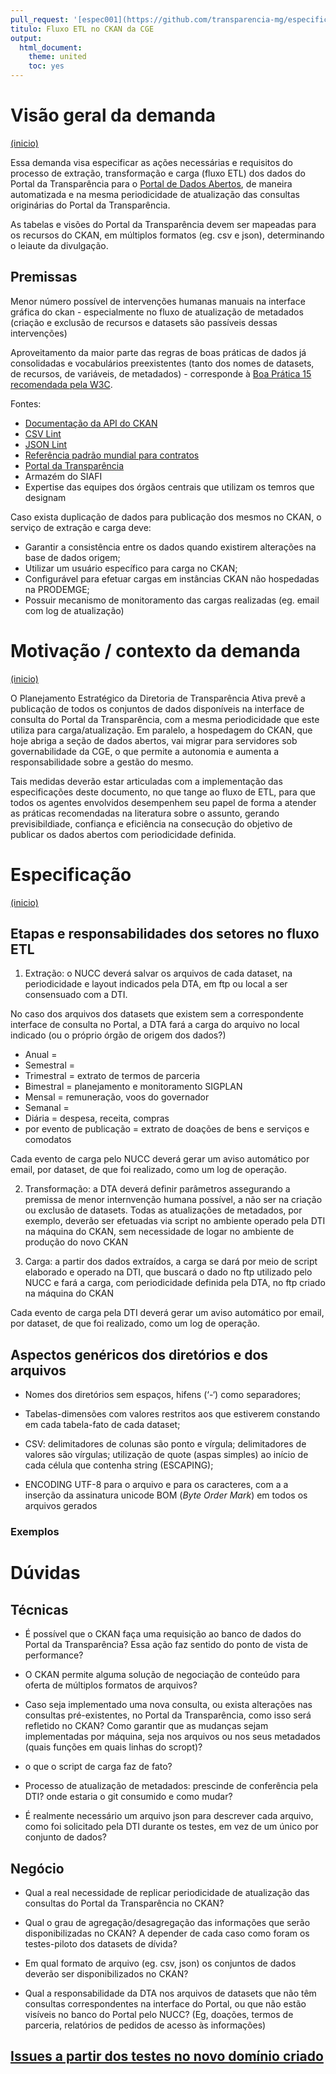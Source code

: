```yaml
---
pull_request: '[espec001](https://github.com/transparencia-mg/especificacoes-portal-transparencia/pull/1)'
titulo: Fluxo ETL no CKAN da CGE
output:
  html_document:
    theme: united
    toc: yes
---
```


# Visão geral da demanda
<a href="#top">(inicio)</a>

Essa demanda visa especificar as ações necessárias e requisitos do processo de extração, transformação e carga (fluxo ETL) dos dados do Portal da Transparência para o [Portal de Dados Abertos](dados.mg.gov.br), de maneira automatizada e na mesma periodicidade de atualização das consultas originárias do Portal da Transparência.

As tabelas e visões do Portal da Transparência devem ser mapeadas para os recursos do CKAN, em múltiplos formatos (eg. csv e json), determinando o leiaute da divulgação.

## Premissas

Menor número possível de intervenções humanas manuais na interface gráfica do ckan - especialmente no fluxo de atualização de metadados (criação e exclusão de recursos e datasets são passíveis dessas intervenções)

Aproveitamento da maior parte das regras de boas práticas de dados já consolidadas e vocabulários preexistentes (tanto dos nomes de datasets, de recursos, de variáveis, de metadados) - corresponde à [Boa Prática 15 recomendada pela W3C](https://www.w3.org/TR/dwbp/#ReuseVocabularies). 

Fontes:
* [Documentação da API do CKAN](https://docs.ckan.org/en/latest/api/index.html)
* [CSV Lint](https://csvlint.io/about)
* [JSON Lint](https://jsonlint.com/)
* [Referência padrão mundial para contratos](https://standard.open-contracting.org/latest/en/schema/)
* [Portal da Transparência](http://www.transparencia.dadosabertos.mg.gov.br/dataset)
* Armazém do SIAFI
* Expertise das equipes dos órgãos centrais que utilizam os temros que designam

Caso exista duplicação de dados para publicação dos mesmos no CKAN, o serviço de extração e carga deve:

* Garantir a consistência entre os dados quando existirem alterações na base de dados origem;
* Utilizar um usuário específico para carga no CKAN;
* Configurável para efetuar cargas em instâncias CKAN não hospedadas na PRODEMGE;
* Possuir mecanismo de monitoramento das cargas realizadas (eg. email com log de atualização)
  

# Motivação / contexto da demanda
<a href="#top">(inicio)</a>

O Planejamento Estratégico da Diretoria de Transparência Ativa prevê a publicação de todos os conjuntos de dados disponíveis na interface de consulta do Portal da Transparência, com a mesma periodicidade que este utiliza para carga/atualização. Em paralelo, a hospedagem do CKAN, que hoje abriga a seção de dados abertos, vai migrar para servidores sob governabilidade da CGE, o que permite a autonomia e aumenta a responsabilidade sobre a gestão do mesmo.

Tais medidas deverão estar articuladas com a implementação das especificações deste documento, no que tange ao fluxo de ETL, para que todos os agentes envolvidos desempenhem seu papel de forma a atender as práticas recomendadas na literatura sobre o assunto, gerando previsibildiade, confiança e eficiência na consecução do objetivo de publicar os dados abertos com periodicidade definida. 

# Especificação
<a href="#top">(inicio)</a>

## Etapas e responsabilidades dos setores no fluxo ETL

1) Extração: o NUCC deverá salvar os arquivos de cada dataset, na periodicidade e layout indicados pela DTA, em ftp ou local a ser consensuado com a DTI. 

No caso dos arquivos dos datasets que existem sem a correspondente interface de consulta no Portal, a DTA fará a carga do arquivo no local indicado (ou o próprio órgão de origem dos dados?)

* Anual = 
* Semestral = 
* Trimestral = extrato de termos de parceria
* Bimestral = planejamento e monitoramento SIGPLAN
* Mensal = remuneração, voos do governador
* Semanal = 
* Diária = despesa, receita, compras
* por evento de publicação =  extrato de doações de bens e serviços e comodatos

Cada evento de carga pelo NUCC deverá gerar um aviso automático por email, por dataset, de que foi realizado, como um log de operação.

2) Transformação: a DTA deverá definir parâmetros assegurando a premissa de menor internvenção humana possível, a não ser na criação ou exclusão de datasets. Todas as atualizações de metadados, por exemplo, deverão ser efetuadas via script no ambiente operado pela DTI na máquina do CKAN, sem necessidade de logar no ambiente de produção do novo CKAN

3) Carga: a partir dos dados extraídos, a carga se dará por meio de script elaborado e operado na DTI, que buscará o dado no ftp utilizado pelo NUCC e fará a carga, com periodicidade definida pela DTA, no ftp criado na máquina do CKAN

Cada evento de carga pela DTI deverá gerar um aviso automático por email, por dataset, de que foi realizado, como um log de operação.

## Aspectos genéricos dos diretórios e dos arquivos

* Nomes dos diretórios sem espaços, hifens (‘-‘) como separadores;

* Tabelas-dimensões com valores restritos aos que estiverem constando em cada tabela-fato de cada dataset;

* CSV: delimitadores de colunas são ponto e vírgula; delimitadores de valores são vírgulas; utilização de  quote (aspas simples) ao início de cada célula que contenha string (ESCAPING);

* ENCODING UTF-8 para o arquivo e para os caracteres, com a a inserção da assinatura unicode BOM (_Byte Order Mark_) em todos os arquivos gerados


### Exemplos



# Dúvidas

## Técnicas

* É possível que o CKAN faça uma requisição ao banco de dados do Portal da Transparência? Essa ação faz sentido do ponto de vista de performance?

* O CKAN permite alguma solução de negociação de conteúdo para oferta de múltiplos formatos de arquivos?

* Caso seja implementado uma nova consulta, ou exista alterações nas consultas pré-existentes, no Portal da Transparência, como isso será refletido no CKAN? Como garantir que as mudanças sejam implementadas por máquina, seja nos arquivos ou nos seus metadados (quais funções em quais linhas do scropt)?

* o que o script de carga faz de fato?

* Processo de atualização de metadados: prescinde de conferência pela DTI? onde estaria o git consumido e como mudar?

* É realmente necessário um arquivo json para descrever cada arquivo, como foi solicitado pela DTI durante os testes, em vez de um único por conjunto de dados?

## Negócio

* Qual a real necessidade de replicar periodicidade de atualização das consultas do Portal da Transparência no CKAN?

* Qual o grau de agregação/desagregação das informações que serão disponibilizadas no CKAN? A depender de cada caso como foram os testes-piloto dos datasets de dívida?

* Em qual formato de arquivo (eg. csv, json) os conjuntos de dados deverão ser disponibilizados no CKAN?

* Qual a responsabilidade da DTA nos arquivos de datasets que não têm consultas correspondentes na interface do Portal, ou que não estão visíveis no banco do Portal pelo NUCC? (Eg, doações, termos de parceria, relatórios de pedidos de acesso às informações)

## [Issues a partir dos testes no novo domínio criado](http://10.183.67.16/transparencia/issues/)
